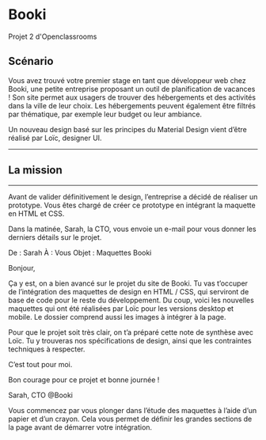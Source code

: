 # Booki
Projet 2 d'Openclassrooms



<h2><b>Scénario</b></h2>

Vous avez trouvé votre premier stage en tant que développeur web chez Booki, une petite entreprise proposant un outil de planification de vacances ! Son site permet aux usagers de trouver des hébergements et des activités dans la ville de leur choix. Les hébergements peuvent également être filtrés par thématique, par exemple leur budget ou leur ambiance.

Un nouveau design basé sur les principes du Material Design vient d’être réalisé par Loïc, designer UI.

<hr>
<h2><b>La mission</b></h2>
<hr>

Avant de valider définitivement le design, l’entreprise a décidé de réaliser un prototype. Vous êtes chargé de créer ce prototype en intégrant la maquette en HTML et CSS.

Dans la matinée, Sarah, la CTO, vous envoie un e-mail pour vous donner les derniers détails sur le projet.

De : Sarah
À : Vous
Objet : Maquettes Booki

Bonjour,

Ça y est, on a bien avancé sur le projet du site de Booki. Tu vas t’occuper de l’intégration des maquettes de design en HTML / CSS, qui serviront de base de code pour le reste du développement. Du coup, voici les nouvelles maquettes qui ont été réalisées par Loïc pour les versions desktop et mobile. Le dossier comprend aussi les images à intégrer à la page.

Pour que le projet soit très clair, on t’a préparé cette note de synthèse avec Loïc. Tu y trouveras nos spécifications de design, ainsi que les contraintes techniques à respecter.

C’est tout pour moi. 

Bon courage pour ce projet et bonne journée !

Sarah, CTO @Booki

Vous commencez par vous plonger dans l’étude des maquettes à l’aide d’un papier et d’un crayon. Cela vous permet de définir les grandes sections de la page avant de démarrer votre intégration. 
